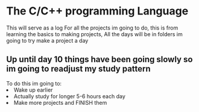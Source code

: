 # The C/C++ programming Language
 This will serve as a log For all the projects im going to do, this is from learning the basics to making projects, All the days will be in folders im going to try make a project a day 

 <h2>Up until day 10 things have been going slowly so im going to readjust my study pattern</h2>
To do this im going to:
 <li>Wake up earlier</li>
 <li>Actually study for longer 5-6 hours each day</li>
 <li>Make more projects and FINISH them</li>
